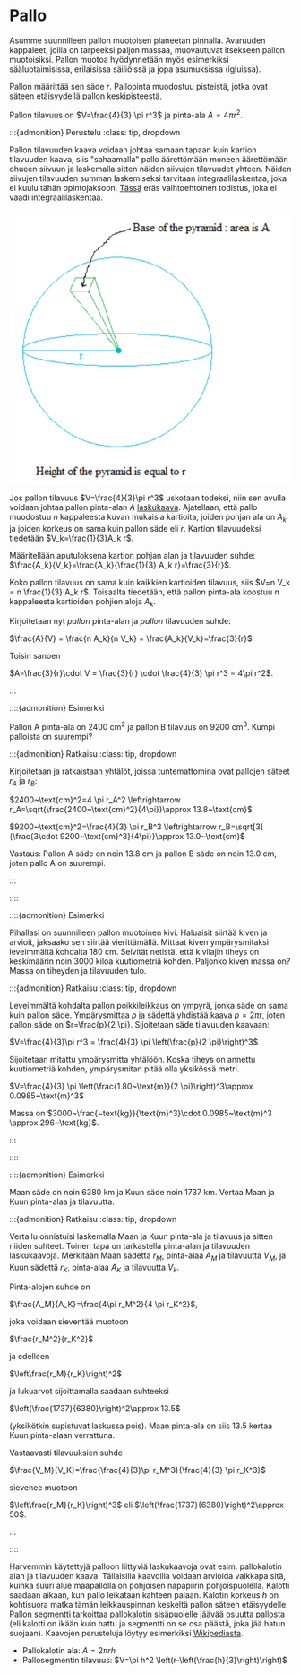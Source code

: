 # Pallo

Asumme suunnilleen pallon muotoisen planeetan pinnalla. Avaruuden kappaleet, joilla on tarpeeksi paljon massaa, muovautuvat itsekseen pallon muotoisiksi. Pallon muotoa hyödynnetään myös esimerkiksi sääluotaimisissa, erilaisissa säiliöissä ja jopa asumuksissa (igluissa).

Pallon määrittää sen säde $r$. Pallopinta muodostuu pisteistä, jotka ovat säteen etäisyydellä pallon keskipisteestä.

Pallon tilavuus on $V=\frac{4}{3} \pi r^3$ ja pinta-ala $A=4 \pi r^2$.

:::{admonition} Perustelu
:class: tip, dropdown

Pallon tilavuuden kaava voidaan johtaa samaan tapaan kuin kartion tilavuuden kaava, siis "sahaamalla" pallo äärettömään moneen äärettömään ohueen siivuun ja laskemalla sitten näiden siivujen tilavuudet yhteen. Näiden siivujen tilavuuden summan laskemiseksi tarvitaan integraalilaskentaa, joka ei kuulu tähän opintojaksoon. [Tässä](https://gingersnapsmath.wordpress.com/2016/04/04/the-volume-of-a-sphere-without-calculus/comment-page-1/) eräs vaihtoehtoinen todistus, joka ei vaadi integraalilaskentaa.

![Pallon ala](pallon_ala.png "Pallon pinta-ala")

Jos pallon tilavuus $V=\frac{4}{3}\pi r^3$ uskotaan todeksi, niin sen avulla voidaan johtaa pallon pinta-alan $A$ [laskukaava](https://www.basic-mathematics.com/surface-area-of-a-sphere.html). Ajatellaan, että pallo muodostuu $n$ kappaleesta kuvan mukaisia kartioita, joiden pohjan ala on $A_k$ ja joiden korkeus on sama kuin pallon säde eli $r$. Kartion tilavuudeksi tiedetään $V_k=\frac{1}{3}A_k r$.

Määritellään aputuloksena kartion pohjan alan ja tilavuuden suhde: $\frac{A_k}{V_k}=\frac{A_k}{\frac{1}{3} A_k r}=\frac{3}{r}$. 

Koko pallon tilavuus on sama kuin kaikkien kartioiden tilavuus, siis $V=n V_k = n \frac{1}{3} A_k r$. Toisaalta tiedetään, että pallon pinta-ala koostuu $n$ kappaleesta kartioiden pohjien aloja $A_k$.

Kirjoitetaan nyt *pallon* pinta-alan ja *pallon* tilavuuden suhde:

$\frac{A}{V} = \frac{n A_k}{n V_k} = \frac{A_k}{V_k}=\frac{3}{r}$

Toisin sanoen

$A=\frac{3}{r}\cdot V = \frac{3}{r} \cdot \frac{4}{3} \pi r^3 = 4\pi r^2$.

:::

::::{admonition} Esimerkki

Pallon A pinta-ala on $2400~\text{cm}^2$ ja pallon B tilavuus on $9200~\text{cm}^3$. Kumpi palloista on suurempi?

:::{admonition} Ratkaisu
:class: tip, dropdown

Kirjoitetaan ja ratkaistaan yhtälöt, joissa tuntemattomina ovat pallojen säteet $r_A$ ja $r_B$:

$2400~\text{cm}^2=4 \pi r_A^2 \leftrightarrow r_A=\sqrt{\frac{2400~\text{cm}^2}{4\pi}}\approx 13.8~\text{cm}$

$9200~\text{cm}^2=\frac{4}{3} \pi r_B^3 \leftrightarrow r_B=\sqrt[3]{\frac{3\cdot 9200~\text{cm}^3}{4\pi}}\approx 13.0~\text{cm}$

Vastaus: Pallon A säde on noin 13.8 cm ja pallon B säde on noin 13.0 cm, joten pallo A on suurempi.

:::

::::

::::{admonition} Esimerkki

Pihallasi on suunnilleen pallon muotoinen kivi. Haluaisit siirtää kiven ja arvioit, jaksaako sen siirtää vierittämällä. Mittaat kiven ympärysmitaksi leveimmältä kohdalta 180 cm. Selvität netistä, että kivilajin tiheys on keskimäärin noin 3000 kiloa kuutiometriä kohden. Paljonko kiven massa on? Massa on tiheyden ja tilavuuden tulo.

:::{admonition} Ratkaisu
:class: tip, dropdown

Leveimmältä kohdalta pallon poikkileikkaus on ympyrä, jonka säde on sama kuin pallon säde. Ympärysmittaa $p$ ja sädettä yhdistää kaava $p=2\pi r$, joten pallon säde on $r=\frac{p}{2 \pi}. Sijoitetaan säde tilavuuden kaavaan:

$V=\frac{4}{3}\pi r^3 = \frac{4}{3} \pi \left(\frac{p}{2 \pi}\right)^3$

Sijoitetaan mitattu ympärysmitta yhtälöön. Koska tiheys on annettu kuutiometriä kohden, ympärysmitan pitää olla yksikössä metri.

$V=\frac{4}{3} \pi \left(\frac{1.80~\text{m}}{2 \pi}\right)^3\approx 0.0985~\text{m}^3$

Massa on $3000~\frac{~text{kg}}{\text{m}^3}\cdot 0.0985~\text{m}^3 \approx 296~\text{kg}$.

:::

::::

::::{admonition} Esimerkki

Maan säde on noin 6380 km ja Kuun säde noin 1737 km. Vertaa Maan ja Kuun pinta-alaa ja tilavuutta.

:::{admonition} Ratkaisu
:class: tip, dropdown

Vertailu onnistuisi laskemalla Maan ja Kuun pinta-ala ja tilavuus ja sitten niiden suhteet. Toinen tapa on tarkastella pinta-alan ja tilavuuden laskukaavoja. Merkitään Maan sädettä $r_M$, pinta-alaa $A_M$ ja tilavuutta $V_M$, ja Kuun sädettä $r_K$, pinta-alaa $A_K$ ja tilavuutta $V_k$.

Pinta-alojen suhde on 

$\frac{A_M}{A_K}=\frac{4\pi r_M^2}{4 \pi r_K^2}$,

joka voidaan sieventää muotoon 

$\frac{r_M^2}{r_K^2}$

ja edelleen 

$\left\frac{r_M}{r_K}\right)^2$

ja lukuarvot sijoittamalla saadaan suhteeksi 

$\left(\frac{1737}{6380}\right)^2\approx 13.5$

(yksikötkin supistuvat laskussa pois). Maan pinta-ala on siis 13.5 kertaa Kuun pinta-alaan verrattuna.

Vastaavasti tilavuuksien suhde 

$\frac{V_M}{V_K}=\frac{\frac{4}{3}\pi r_M^3}{\frac{4}{3} \pi r_K^3}$

sievenee muotoon 

$\left\frac{r_M}{r_K}\right)^3$ eli $\left(\frac{1737}{6380}\right)^2\approx 50$.

:::

::::

Harvemmin käytettyjä palloon liittyviä laskukaavoja ovat esim. pallokalotin alan ja tilavuuden kaava. Tällaisilla kaavoilla voidaan arvioida vaikkapa sitä, kuinka suuri alue maapallolla on pohjoisen napapiirin pohjoispuolella. Kalotti saadaan aikaan, kun pallo leikataan kahteen palaan. Kalotin korkeus $h$ on kohtisuora matka tämän leikkauspinnan keskeltä pallon säteen etäisyydelle. Pallon segmentti tarkoittaa pallokalotin sisäpuolelle jäävää osuutta pallosta (eli kalotti on ikään kuin hattu ja segmentti on se osa päästä, joka jää hatun suojaan). Kaavojen perusteluja löytyy esimerkiksi [Wikipediasta](https://en.wikipedia.org/wiki/Spherical_cap).

- Pallokalotin ala: $A= 2 \pi r h$
- Pallosegmentin tilavuus: $V=\pi h^2 \left(r-\left(\frac{h}{3}\right)\right)$
